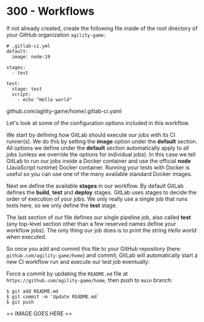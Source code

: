# 300 - Workflows

If not already created, create the following file inside of the root directory of your GitHub organization ```agility-game```:

```
# .gitlab-ci.yml
default:
  image: node:19

stages:
  - test

test:
  stage: test
  script:
    - echo "Hello world"
```

github.com/agility-game/home/.gitlab-ci.yaml

Let's look at some of the configuration options included in this workflow. 

We start by defining *how* GitLab should execute our jobs with its CI runner(s). We do this by setting the **image** option under the **default** section. All options we define under the **default** section automatically apply to all jobs (unless we override the options for individual jobs). In this case we tell GitLab to run our jobs inside a Docker container and use the official **node** (JavaScript runtime) Docker container. Running your tests with Docker is useful so you can use one of the many available standard Docker images.

Next we define the available **stages** in our workflow. By default GitLab defines the **build**, **test** and **deploy** stages. GitLab uses stages to decide the order of execution of your jobs. We only really use a single job that runs tests here, so we only define the **test** stage.

The last section of our file defines our single pipeline job, also called **test** (any top-level section other than a few reserved names define your workflow jobs). The only thing our job does is to print the string *Hello world* when executed.

So once you add and commit this file to your GitHub repository (here: ```github.com/agility-game/home```) and commit, GitLab will automatically start a new CI workflow run and execute our test job eventually:

Force a commit by updating the ```README.md``` file at ```https://github.com/agility-game/home```, then push to ```main``` branch:

```
$ git add README.md
$ git commit -m 'Update README.md`
$ git push
```

== IMAGE GOES HERE ==
